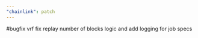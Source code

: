 ```yaml
---
"chainlink": patch
---
```


#bugfix
vrf fix replay number of blocks logic and add logging for job specs
